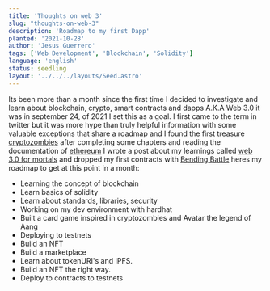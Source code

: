 ```yaml
---
title: 'Thoughts on web 3'
slug: "thoughts-on-web-3"
description: 'Roadmap to my first Dapp'
planted: '2021-10-28'
author: 'Jesus Guerrero'
tags: ['Web Development', 'Blockchain', 'Solidity']
language: 'english'
status: seedling
layout: '../../../layouts/Seed.astro'
---
```


Its been more than a month since the first time I decided to investigate and learn about blockchain, crypto, smart contracts and dapps A.K.A Web 3.0 it was in september 24, of 2021 I set this as a goal. I first came to the term in twitter but it was more hype than truly helpful information with some valuable exceptions that share a roadmap and I found the first treasure [cryptozombies](https://cryptozombies.io/) after completing some chapters and reading the documentation of [ethereum](https://ethereum.org/en/developers/docs/) I wrote a post about my learnings called [web 3.0 for mortals](https://dev.to/jesusantguerrero/web-3-0-for-mortals-3h04) and dropped my first contracts with [Bending Battle](https://github.com/jesusantguerrero/bending-battle) heres my roadmap to get at this point in a month:

- Learning the concept of blockchain
- Learn basics of solidity
- Learn about standards, libraries, security
- Working on my dev environment with hardhat
- Built a card game inspired in cryptozombies and Avatar the legend of Aang
- Deploying to testnets
- Build an NFT
- Build a marketplace
- Learn about tokenURI's and IPFS.
- Build an NFT the right way. 
- Deploy to contracts to testnets
